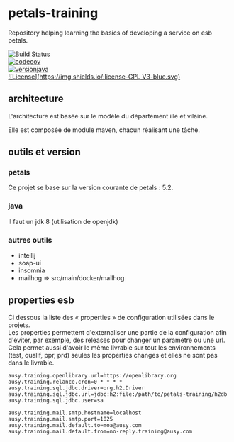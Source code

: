 petals-training
================
Repository helping learning the basics of developing a service on esb petals.

[![Build Status](https://github.com/glaplace/petals-training/actions/workflows/maven.yml/badge.svg)](https://github.com/glaplace/petals-training/actions/workflows/maven.yml)  
[![codecov](https://codecov.io/gh/glaplace/petals-training/branch/main/graph/badge.svg?token=9JU2OFJ2PC)](https://codecov.io/gh/glaplace/petals-training)  
[![versionjava](https://img.shields.io/badge/jdk-8-brightgreen.svg?logo=java)](https://adoptium.net/?variant=openjdk8&jvmVariant=hotspot)  
[![License](https://img.shields.io/:license-GPL V3-blue.svg)](https://www.gnu.org/licenses/gpl-3.0.html)

## architecture
L'architecture est basée sur le modèle du département ille et vilaine. 

Elle est composée de module maven, chacun réalisant une tâche. 

## outils et version
### petals
Ce projet se base sur la version courante de petals : 5.2.
### java
Il faut un jdk 8 (utilisation de openjdk)

### autres outils
* intellij
* soap-ui
* insomnia
* mailhog => src/main/docker/mailhog

## properties esb
Ci dessous la liste des « properties » de configuration utilisées dans le projets. <br/> 
Les properties permettent d'externaliser une partie de la configuration afin d'éviter, par exemple, des releases pour changer un paramètre ou une url.<br/>
Cela permet aussi d'avoir le même livrable sur tout les environnements (test, qualif, ppr, prd) seules les properties changes et elles ne sont pas dans le livrable.

```
ausy.training.openlibrary.url=https://openlibrary.org
ausy.training.relance.cron=0 * * * *
ausy.training.sql.jdbc.driver=org.h2.Driver
ausy.training.sql.jdbc.url=jdbc:h2:file:/path/to/petals-training/h2db
ausy.training.sql.jdbc.user=sa

ausy.training.mail.smtp.hostname=localhost
ausy.training.mail.smtp.port=1025
ausy.training.mail.default.to=moa@ausy.com
ausy.training.mail.default.from=no-reply.training@ausy.com
```
